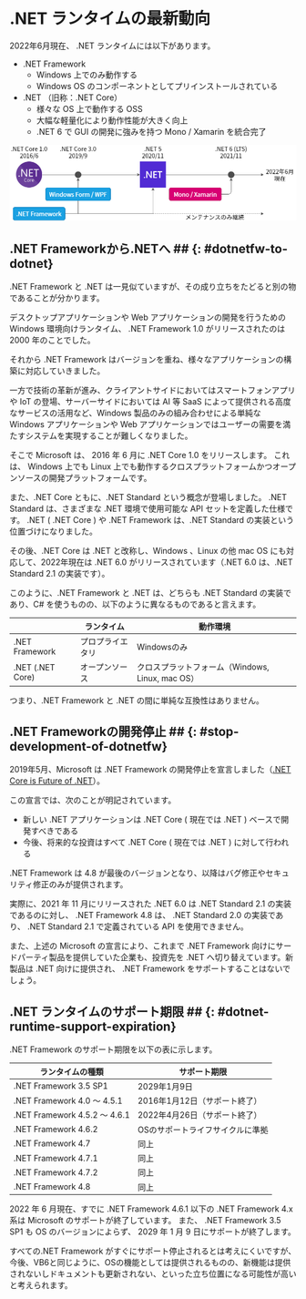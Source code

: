 # .NET ランタイムの最新動向

2022年6月現在、 .NET ランタイムには以下があります。

- .NET Framework
    - Windows 上でのみ動作する
    - Windows OS のコンポーネントとしてプリインストールされている
- .NET （旧称：.NET Core）
    - 様々な OS 上で動作する OSS
    - 大幅な軽量化により動作性能が大きく向上
    - .NET 6 で GUI の開発に強みを持つ Mono / Xamarin を統合完了

![.NET ランタイムの進化と統合](../../../images/guidebooks/migration/dotnetfw-risk/evolution-and-integration-of-dotnet.png)

## .NET Frameworkから.NETへ ## {: #dotnetfw-to-dotnet}

.NET Framework と .NET は一見似ていますが、その成り立ちをたどると別の物であることが分かります。

デスクトップアプリケーションや Web アプリケーションの開発を行うための Windows 環境向けランタイム、 .NET Framework 1.0 がリリースされたのは 2000 年のことでした。

それから .NET Framework はバージョンを重ね、様々なアプリケーションの構築に対応していきました。

一方で技術の革新が進み、クライアントサイドにおいてはスマートフォンアプリや IoT の登場、サーバーサイドにおいては AI 等 SaaS によって提供される高度なサービスの活用など、Windows 製品のみの組み合わせによる単純な Windows アプリケーションや Web アプリケーションではユーザーの需要を満たすシステムを実現することが難しくなりました。

そこで Microsoft は、 2016 年 6 月に .NET Core 1.0 をリリースします。
これは、 Windows 上でも Linux 上でも動作するクロスプラットフォームかつオープンソースの開発プラットフォームです。

また、.NET Core ともに、.NET Standard という概念が登場しました。
.NET Standard は、さまざまな .NET 環境で使用可能な API セットを定義した仕様です。
.NET ( .NET Core ) や .NET Framework は、.NET Standard の実装という位置づけになりました。

その後、.NET Core は .NET と改称し、Windows 、Linux の他 mac OS にも対応して、2022年現在は .NET 6.0 がリリースされています（.NET 6.0 は、.NET Standard 2.1 の実装です）。

このように、.NET Framework と .NET は、どちらも .NET Standard の実装であり、C# を使うものの、以下のように異なるものであると言えます。

|                 |ランタイム      |動作環境                                       |
|-----------------|---------------|-----------------------------------------------|
|.NET Framework   |プロプライエタリ|Windowsのみ                                    |
|.NET (.NET Core) |オープンソース  |クロスプラットフォーム（Windows, Linux, mac OS）|

つまり、.NET Framework と .NET の間に単純な互換性はありません。

## .NET Frameworkの開発停止 ## {: #stop-development-of-dotnetfw}

2019年5月、Microsoft は .NET Framework の開発停止を宣言しました（[.NET Core is Future of .NET](https://devblogs.microsoft.com/dotnet/net-core-is-the-future-of-net/)）。

この宣言では、次のことが明記されています。

- 新しい .NET アプリケーションは .NET Core ( 現在では .NET ) ベースで開発すべきである
- 今後、将来的な投資はすべて .NET Core  ( 現在では .NET ) に対して行われる

.NET Framework は 4.8 が最後のバージョンとなり、以降はバグ修正やセキュリティ修正のみが提供されます。

実際に、2021 年 11 月にリリースされた .NET 6.0 は .NET Standard 2.1 の実装であるのに対し、 .NET Framework 4.8 は、 .NET Standard 2.0 の実装であり、 .NET Standard 2.1 で定義されている API を使用できません。

また、上述の Microsoft の宣言により、これまで .NET Framework 向けにサードパーティ製品を提供していた企業も、投資先を .NET へ切り替えています。新製品は .NET 向けに提供され、 .NET Framework をサポートすることはないでしょう。

## .NET ランタイムのサポート期限 ## {: #dotnet-runtime-support-expiration}

.NET Framework のサポート期限を以下の表に示します。

| ランタイムの種類                 | サポート期限                 |
| ------------------------------- | ---------------------------- |
| .NET Framework 3.5 SP1          | 2029年1月9日                 |
| .NET Framework 4.0 ～ 4.5.1     | 2016年1月12日（サポート終了） |
| .NET Framework 4.5.2 ～ 4.6.1   | 2022年4月26日（サポート終了） |
| .NET Framework 4.6.2            | OSのサポートライフサイクルに準拠 |
| .NET Framework 4.7              | 同上 |
| .NET Framework 4.7.1            | 同上 |
| .NET Framework 4.7.2            | 同上 |
| .NET Framework 4.8              | 同上 |

2022 年 6 月現在、すでに .NET Framework 4.6.1 以下の .NET Framework 4.x 系は Microsoft のサポートが終了しています。
また、 .NET Framework 3.5 SP1 も OS のバージョンによらず、 2029 年 1 月 9 日にサポートが終了します。

すべての.NET Framework がすぐにサポート停止されるとは考えにくいですが、今後、VB6と同じように、OSの機能としては提供されるものの、新機能は提供されないしドキュメントも更新されない、といった立ち位置になる可能性が高いと考えられます。
